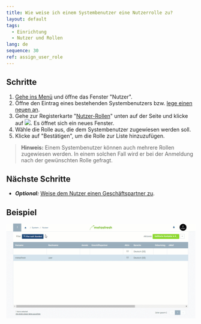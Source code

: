 ```yaml
---
title: Wie weise ich einem Systembenutzer eine Nutzerrolle zu?
layout: default
tags:
  - Einrichtung
  - Nutzer und Rollen
lang: de
sequence: 30
ref: assign_user_role
---
```


## Schritte
1. [Gehe ins Menü](Menu) und öffne das Fenster "Nutzer".
1. Öffne den Eintrag eines bestehenden Systembenutzers bzw. [lege einen neuen an](Neuer_Systembenutzer).
1. Gehe zur Registerkarte "[Nutzer-Rollen](NeueBenutzerrolle)" unten auf der Seite und klicke auf ![](assets/Neu_hinzufuegen_Button.png). Es öffnet sich ein neues Fenster.
1. Wähle die Rolle aus, die dem Systembenutzer zugewiesen werden soll.
1. Klicke auf "Bestätigen", um die Rolle zur Liste hinzuzufügen.
 >**Hinweis:** Einem Systembenutzer können auch mehrere Rollen zugewiesen werden. In einem solchen Fall wird er bei der Anmeldung nach der gewünschten Rolle gefragt.

## Nächste Schritte
- ***Optional:*** [Weise dem Nutzer einen Geschäftspartner zu](Nutzer_GPartner_zuweisen).

## Beispiel
![](assets/Nutzerrolle_zuweisen.gif)
